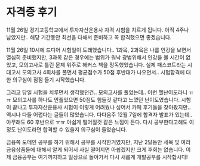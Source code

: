 # 자격증 후기

11월 26일 경기고등학교에서 투자자산운용사 자격 시험을 치르게 됩니다.
아직 4주나 남았지만.. 해당 기간동안 최선을 다해서 준비하고 꼭 합격했으면 좋겠습니다.

11월 26일 10시에 드디어 시험일이 도래했습니다..
1과목, 2과목은 나름 인강을 보면서 열심히 준비했지만, 3과목 같은 경우에는 범위가 워낙 광범위해서 인강을 볼 시간이 없었고, 모의고사로 틀린 문제 위주로 해커스 책을 정독했었습니다.
실제 패스코트라는 시대고시 모의고사 4회차를 풀면서 평균점수가 50점 후반대가 나오면서.. 시험합격에 대한 의구심이 점점 들기 시작했습니다.

그리고 당일 시험을 치루면서 생각했던건.. 모의고사를 풀었는데.. 이런 헬난이도라니 ㅠㅠ 모의고사를 하나도 안풀었으면 50점도 힘들것 같다고 느꼈던 
난이도였습니다. 시험이 끝나고 투자자산운용사 시험이 이렇게 어려웠나 싶어서 카페 후기들을 찾아봤지만.. 역시나 다들 어렵다는 글들이 많았습니다.
다다음주 12월 7일에 합격자 발표가 있는데.. 아무래도 60 후반으로 ㅠㅠ 아쉽게 떨어질것 같은 느낌이 든다. 다시 공부한다고해도 이정도 난이도라면 합격할 수 있을지 의구심이 들었습니다.

금융쪽 도메인 공부를 하기 위해서 공부를 시작한거였지만, 지난 2달동안 세목 및 여러 금융상품들에 대해서 알게 되어서 사실 떨어지면 아쉽겠지만 크게 후회는 없습니다.
이제 금융공부는 여기까지하고 일상으로 돌아가서 다시 새롭게 개발공부를 시작합시다!
